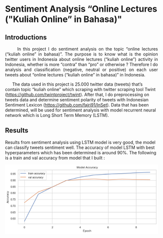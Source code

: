 # Sentiment Analysis “Online Lectures ("Kuliah Online” in Bahasa)"

## Introductions
<p align = "justify">
&nbsp;&nbsp;&nbsp;&nbsp;&nbsp; In this project I do sentiment analysis on the topic “online lectures  (“kuliah online” in bahasa)”. The purpose is to know what is the opinion twitter users in Indonesia about online lectures (“kuliah online”) activity in Indonesia, whether is more “contra” than “pro” or otherwise ? Therefore I do analysis and classification (negative, neutral or positive) on each user tweets about  “online lectures  (“kuliah online” in bahasa)” in Indonesia.
 
&nbsp;&nbsp;&nbsp;&nbsp;&nbsp; The data used in this project is 25.000 twitter data (tweets) that’s contain topic “kuliah online” which scraping with twitter scraping tool Twint (https://github.com/twintproject/twint). After that, I do preprocessing on tweets data and determine sentiment polarity of tweets with Indonesian Sentiment Lexicon (https://github.com/fajri91/InSet).  Data that has been determined, will be used for sentiment analysis with model recurrent neural network which is Long Short Term Memory (LSTM). 
</p>

## Results

Results from sentiment analysis using LSTM model is very good, the model can classify tweets sentiment well. The accuracy of model LSTM with best hyperparameters which has been determined is around 90%. The following is a train and val accuracy from model that  I built :

<p align="center"> <img src="images/train and val accuracy.png" /> </p>
